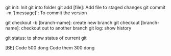 git init: Init git into folder
git add [file]: Add file to staged changes
git commit -m '[message]': To commit the version

git checkout -b [branch-name]: create new branch
git checkout [branch-name]: checkout out to another branch 
git log: show history

git status: to show status of current git


[BE]
Code 500 dong
Code them 300 dong
